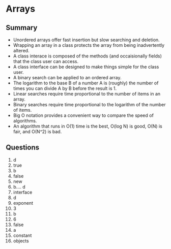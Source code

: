# Arrays

## Summary

- Unordered arrays offer fast insertion but slow searching and deletion.
- Wrapping an array in a class protects the array from being inadvertently altered.
- A class interace is composed of the methods (and occaisionally fields) that the class user can access.
- A class interface can be designed to make things simple for the class user.
- A binary search can be applied to an ordered array.
- The logarithm to the base B of a number A is (roughly) the number of times you can divide A by B before the result is 1.
- Linear searches require time proportional to the number of items in an array.
- Binary searches require time proportional to the logarithm of the number of items.
- Big O notation provides a convenient way to compare the speed of algorithms.
- An algorithm that runs in O(1) time is the best, O(log N) is good, O(N) is fair, and O(N^2) is bad.

## Questions

1.  d
2.  true
3.  b
4.  false
5.  new
6.  b.... d
7.  interface
8.  d
9.  exponent
10. 3
11. b
12. 6
13. false
14. a
15. constant
16. objects
